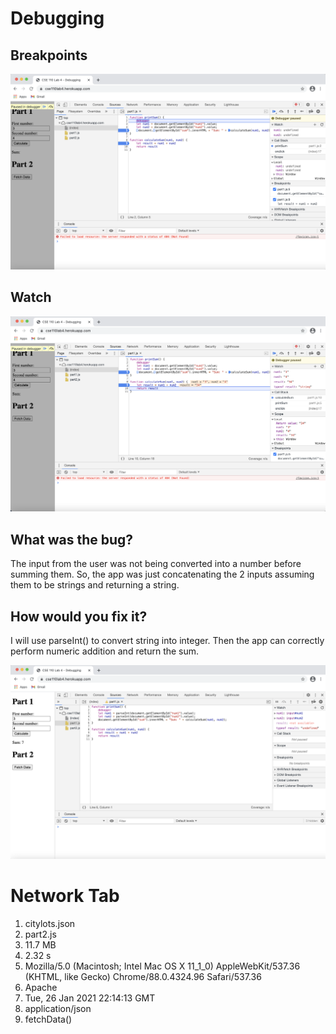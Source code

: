 # Debugging

## Breakpoints
![](img/breakpoints.png)

## Watch
![](img/watch.png)

## What was the bug?
The input from the user was not being converted into a number before summing them. So, the app was just concatenating the 2 inputs assuming them to be strings and returning a string.

## How would you fix it?
I will use parseInt() to convert string into integer. Then the app can correctly perform numeric addition and return the sum.

![](img/fix.png)

# Network Tab

1. citylots.json
2. part2.js
3. 11.7 MB
4. 2.32 s
5. Mozilla/5.0 (Macintosh; Intel Mac OS X 11_1_0) AppleWebKit/537.36 (KHTML, like Gecko) Chrome/88.0.4324.96 Safari/537.36
6. Apache
7. Tue, 26 Jan 2021 22:14:13 GMT
8. application/json
9. fetchData()